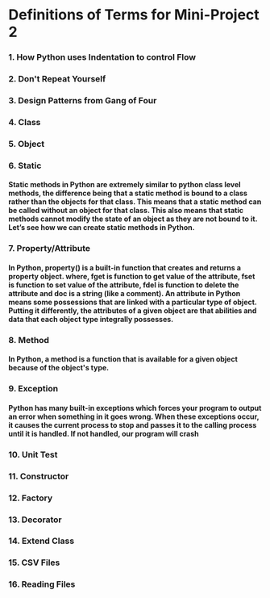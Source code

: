 # Definitions of Terms for Mini-Project 2

### 1. How Python uses Indentation to control Flow


### 2. Don't Repeat Yourself


### 3. Design Patterns from Gang of Four


### 4. Class


### 5. Object



### 6. Static
#### Static methods in Python are extremely similar to python class level methods, the difference being that a static method is bound to a class rather than the objects for that class. This means that a static method can be called without an object for that class. This also means that static methods cannot modify the state of an object as they are not bound to it. Let’s see how we can create static methods in Python.

### 7. Property/Attribute
#### In Python, property() is a built-in function that creates and returns a property object. where, fget is function to get value of the attribute, fset is function to set value of the attribute, fdel is function to delete the attribute and doc is a string (like a comment). An attribute in Python means some possessions that are linked with a particular type of object. Putting it differently, the attributes of a given object are that abilities and data that each object type integrally possesses.

### 8. Method
#### In Python, a method is a function that is available for a given object because of the object's type.

### 9. Exception
#### Python has many built-in exceptions which forces your program to output an error when something in it goes wrong. When these exceptions occur, it causes the current process to stop and passes it to the calling process until it is handled. If not handled, our program will crash

### 10. Unit Test
####

### 11. Constructor


### 12. Factory


### 13. Decorator


### 14. Extend Class


### 15. CSV Files


### 16. Reading Files


